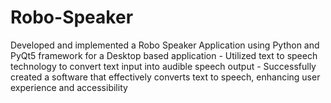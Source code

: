 # Robo-Speaker
Developed and implemented a Robo Speaker Application using Python and PyQt5 framework for a Desktop based application - Utilized text to speech technology to convert text input into audible speech output - Successfully created a software that effectively converts text to speech, enhancing user experience and accessibility
